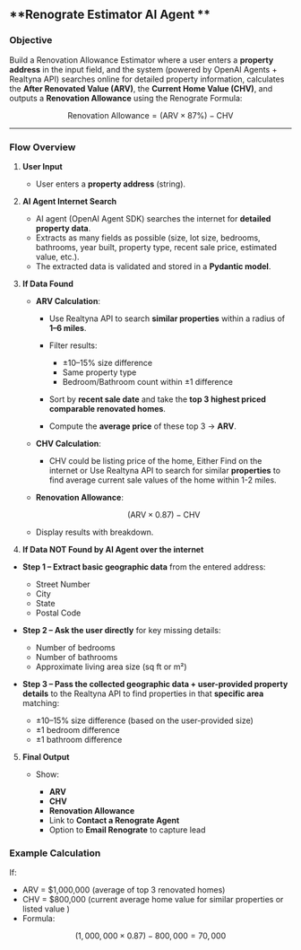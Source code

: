 ## **Renograte Estimator AI Agent **

### **Objective**

Build a Renovation Allowance Estimator where a user enters a **property address** in the input field, and the system (powered by OpenAI Agents + Realtyna API) searches online for detailed property information, calculates the **After Renovated Value (ARV)**, the **Current Home Value (CHV)**, and outputs a **Renovation Allowance** using the Renograte Formula:

$$
\text{Renovation Allowance} = (\text{ARV} \times 87\%) - \text{CHV}
$$

---

### **Flow Overview**

1. **User Input**

   * User enters a **property address** (string).

2. **AI Agent Internet Search**

   * AI agent (OpenAI Agent SDK) searches the internet for **detailed property data**.
   * Extracts as many fields as possible (size, lot size, bedrooms, bathrooms, year built, property type, recent sale price, estimated value, etc.).
   * The extracted data is validated and stored in a **Pydantic model**.

3. **If Data Found**

   * **ARV Calculation**:

     * Use Realtyna API to search **similar properties** within a radius of **1–6 miles**.
     * Filter results:

       * ±10–15% size difference
       * Same property type
       * Bedroom/Bathroom count within ±1 difference
     * Sort by **recent sale date** and take the **top 3 highest priced comparable renovated homes**.
     * Compute the **average price** of these top 3 → **ARV**.
   * **CHV Calculation**:
     * CHV could be listing price of the home, Either Find on the internet or Use Realtyna API to search for similar **properties** to find average current sale values of the home within 1-2 miles.
   * **Renovation Allowance**:

     $$
     (\text{ARV} \times 0.87) - \text{CHV}
     $$
   * Display results with breakdown.

4. **If Data NOT Found by AI Agent over the internet**

* **Step 1 – Extract basic geographic data** from the entered address:

  * Street Number
  * City
  * State
  * Postal Code

* **Step 2 – Ask the user directly** for key missing details:

  * Number of bedrooms
  * Number of bathrooms
  * Approximate living area size (sq ft or m²)

* **Step 3 – Pass the collected geographic data + user-provided property details** to the Realtyna API to find properties in that **specific area** matching:

  * ±10–15% size difference (based on the user-provided size)
  * ±1 bedroom difference
  * ±1 bathroom difference

5. **Final Output**

   * Show:

     * **ARV**
     * **CHV**
     * **Renovation Allowance**
     * Link to **Contact a Renograte Agent**
     * Option to **Email Renograte** to capture lead


### **Example Calculation**

If:

* ARV = \$1,000,000 (average of top 3 renovated homes)
* CHV = \$800,000 (current average home value for similar properties or listed value )
* Formula:

$$
(1,000,000 \times 0.87) - 800,000 = 70,000
$$

